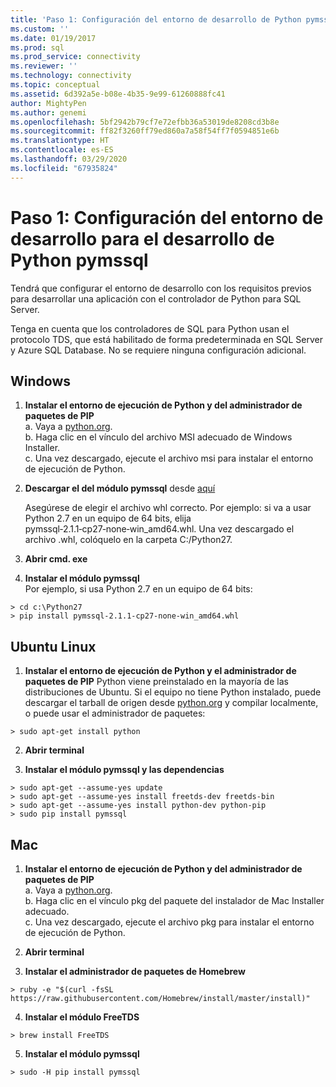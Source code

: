 ```yaml
---
title: 'Paso 1: Configuración del entorno de desarrollo de Python pymssql | Microsoft Docs'
ms.custom: ''
ms.date: 01/19/2017
ms.prod: sql
ms.prod_service: connectivity
ms.reviewer: ''
ms.technology: connectivity
ms.topic: conceptual
ms.assetid: 6d392a5e-b08e-4b35-9e99-61260888fc41
author: MightyPen
ms.author: genemi
ms.openlocfilehash: 5bf2942b79cf7e72efbb36a53019de8208cd3b8e
ms.sourcegitcommit: ff82f3260ff79ed860a7a58f54ff7f0594851e6b
ms.translationtype: HT
ms.contentlocale: es-ES
ms.lasthandoff: 03/29/2020
ms.locfileid: "67935824"
---
```

# <a name="step-1-configure-development-environment-for-pymssql-python-development"></a>Paso 1: Configuración del entorno de desarrollo para el desarrollo de Python pymssql
Tendrá que configurar el entorno de desarrollo con los requisitos previos para desarrollar una aplicación con el controlador de Python para SQL Server.    
  
Tenga en cuenta que los controladores de SQL para Python usan el protocolo TDS, que está habilitado de forma predeterminada en SQL Server y Azure SQL Database.  No se requiere ninguna configuración adicional.  
  
## <a name="windows"></a>Windows  
  
1. **Instalar el entorno de ejecución de Python y del administrador de paquetes de PIP**  
a. Vaya a [python.org](https://www.python.org/downloads/).  
b. Haga clic en el vínculo del archivo MSI adecuado de Windows Installer.   
c. Una vez descargado, ejecute el archivo msi para instalar el entorno de ejecución de Python.  
  
2. **Descargar el del módulo pymssql** desde [aquí](https://www.lfd.uci.edu/~gohlke/pythonlibs/#pymssql)  
  
    Asegúrese de elegir el archivo whl correcto.  Por ejemplo: si va a usar Python 2.7 en un equipo de 64 bits, elija pymssql‑2.1.1‑cp27‑none‑win_amd64.whl. Una vez descargado el archivo .whl, colóquelo en la carpeta C:/Python27.  
      
3. **Abrir cmd. exe**  
  
4. **Instalar el módulo pymssql**     
    Por ejemplo, si usa Python 2.7 en un equipo de 64 bits:  
```  
> cd c:\Python27  
> pip install pymssql‑2.1.1‑cp27‑none‑win_amd64.whl  
```  
  
## <a name="ubuntu-linux"></a>Ubuntu Linux  
  
1. **Instalar el entorno de ejecución de Python y el administrador de paquetes de PIP** Python viene preinstalado en la mayoría de las distribuciones de Ubuntu.  Si el equipo no tiene Python instalado, puede descargar el tarball de origen desde [python.org](https://www.python.org/downloads/) y compilar localmente, o puede usar el administrador de paquetes:  
```  
> sudo apt-get install python   
```  
  
2.  **Abrir terminal**  
  
3.  **Instalar el módulo pymssql y las dependencias**  
```  
> sudo apt-get --assume-yes update  
> sudo apt-get --assume-yes install freetds-dev freetds-bin  
> sudo apt-get --assume-yes install python-dev python-pip  
> sudo pip install pymssql  
```  
  
## <a name="mac"></a>Mac  
  
1. **Instalar el entorno de ejecución de Python y del administrador de paquetes de PIP**  
a. Vaya a [python.org](https://www.python.org/downloads/).  
b. Haga clic en el vínculo pkg del paquete del instalador de Mac Installer adecuado.   
c. Una vez descargado, ejecute el archivo pkg para instalar el entorno de ejecución de Python.  
  
2.  **Abrir terminal**  
  
3. **Instalar el administrador de paquetes de Homebrew**  
```  
> ruby -e "$(curl -fsSL https://raw.githubusercontent.com/Homebrew/install/master/install)"  
```  
  
4.  **Instalar el módulo FreeTDS**  
```  
> brew install FreeTDS  
```  
  
5.  **Instalar el módulo pymssql**  
```  
> sudo -H pip install pymssql  
```
